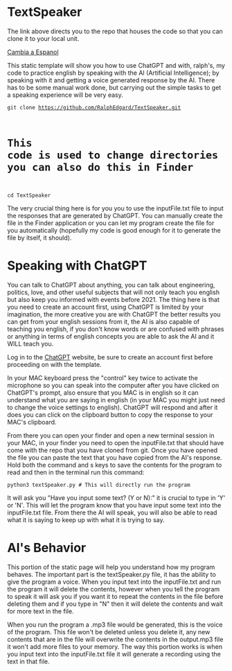# TextSpeaker

The link above directs you to the repo that houses the code so that you can clone it to your local unit.

[Cambia a Espanol](/Spanish.md)

This static template will show you how to use ChatGPT and with, ralph's, my code to practice english by speaking with the AI (Artificial Intelligence); by speaking with it and getting a voice generated response by the AI. There has to be some manual work done, but carrying out the simple tasks to get a speaking experience will be very easy. 

<code>git clone https://github.com/RalphEdgard/TextSpeaker.git
# This code is used to change directories you can also do this in Finder
cd TextSpeaker
</code>

The very crucial thing here is for you you to use the inputFile.txt file to input the responses that are generated by ChatGPT. You can manually create the file in the Finder application or you can let my program create the file for you automatically (hopefully my code is good enough for it to generate the file by itself, it should).

# Speaking with ChatGPT
You can talk to ChatGPT about anything, you can talk about engineering, politics, love, and other useful subjects that will not only teach you english but also keep you informed with events before 2021. The thing here is that you need to create an account first, using ChatGPT is limited by your imagination, the more creative you are with ChatGPT the better results you can get from your english sessions from it, the AI is also capable of teaching you english, if you don't know words or are confused with phrases or anything in terms of english concepts you are able to ask the AI and it WILL teach you. 

Log in to the [ChatGPT](https://chat.openai.com/auth/login) website, be sure to create an account first before proceeding on with the template. 

In your MAC keyboard press the "control" key twice to activate the microphone so you can speak into the computer after you have clicked on ChatGPT's prompt, also ensure that you MAC is in english so it can understand what you are saying in english (in your MAC you might just need to change the voice settings to english). ChatGPT will respond and after it does you can click on the clipboard button to copy the response to your MAC's clipboard. 

From there you can open your finder and open a new terminal session in your MAC, in your finder you need to open the inputFile.txt that should have come with the repo that you have cloned from git. Once you have opened the file you can paste the text that you have copied from the AI's response. Hold both the command and s keys to save the contents for the program to read and then in the terminal run this command: 

``python3 textSpeaker.py # This will directly run the program``

It will ask you "Have you input some text? (Y or N):" it is crucial to type in 'Y' or 'N'. This will let the program know that you have input some text into the inputFile.txt file. From there the AI will speak, you will also be able to read what it is saying to keep up with what it is trying to say. 

# AI's Behavior 

This portion of the static page will help you understand how my program behaves. The important part is the textSpeaker.py file, it has the ability to give the program a voice. When you input text into the inputFile.txt and run the program it will delete the contents, however when you tell the program to speak it will ask you if you want it to repeat the contents in the file before deleting them and if you type in "N" then it will delete the contents and wait for more text in the file. 

When you run the program a .mp3 file would be generated, this is the voice of the program. This file won't be deleted unless you delete it, any new contents that are in the file will overwrite the contents in the output.mp3 file it won't add more files to your memory. The way this portion works is when you input text into the inputFile.txt file it will generate a recording using the text in that file. 
